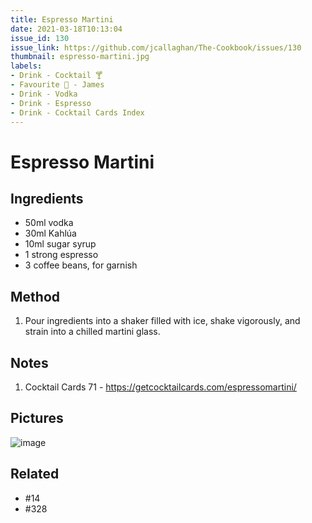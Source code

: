 ```yaml
---
title: Espresso Martini
date: 2021-03-18T10:13:04
issue_id: 130
issue_link: https://github.com/jcallaghan/The-Cookbook/issues/130
thumbnail: espresso-martini.jpg
labels:
- Drink - Cocktail 🍸
- Favourite 🥰 - James
- Drink - Vodka
- Drink - Espresso
- Drink - Cocktail Cards Index
---
```


# Espresso Martini

## Ingredients

- 50ml vodka
- 30ml Kahlúa
- 10ml sugar syrup
- 1 strong espresso
- 3 coffee beans, for garnish

## Method

1. Pour ingredients into a shaker filled with ice, shake vigorously, and strain into a chilled martini glass.

## Notes

1. Cocktail Cards 71 - https://getcocktailcards.com/espressomartini/

## Pictures

![image](https://user-images.githubusercontent.com/7449908/117587721-2c44c280-b117-11eb-87a9-ba81286f3d24.jpeg)

## Related

- #14
- #328 
